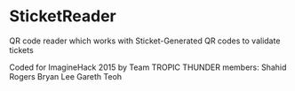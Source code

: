 # SticketReader
QR code reader which works with Sticket-Generated QR codes to validate tickets

Coded for ImagineHack 2015 by Team TROPIC THUNDER members:
Shahid Rogers
Bryan Lee
Gareth Teoh
